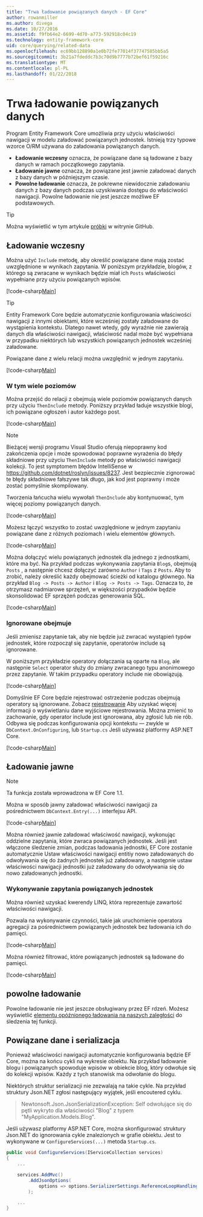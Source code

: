 ```yaml
---
title: "Trwa ładowanie powiązanych danych - EF Core"
author: rowanmiller
ms.author: divega
ms.date: 10/27/2016
ms.assetid: f9fb64e2-6699-4d70-a773-592918c04c19
ms.technology: entity-framework-core
uid: core/querying/related-data
ms.openlocfilehash: ec69bb128890a1e0b72fe77014f37747585bb5a5
ms.sourcegitcommit: 3b21a7fdeddc7b3c70d9b7777b72bef61f59216c
ms.translationtype: MT
ms.contentlocale: pl-PL
ms.lasthandoff: 01/22/2018
---
```

# <a name="loading-related-data"></a>Trwa ładowanie powiązanych danych

Program Entity Framework Core umożliwia przy użyciu właściwości nawigacji w modelu załadować powiązanych jednostek. Istnieją trzy typowe wzorce O/RM używana do załadowania powiązanych danych.
* **Ładowanie wczesny** oznacza, że powiązane dane są ładowane z bazy danych w ramach początkowego zapytania.
* **Ładowanie jawne** oznacza, że powiązane jest jawnie załadować danych z bazy danych w późniejszym czasie.
* **Powolne ładowanie** oznacza, że pokrewne niewidocznie załadowaniu danych z bazy danych podczas uzyskiwania dostępu do właściwości nawigacji. Powolne ładowanie nie jest jeszcze możliwe EF podstawowych.

> [!TIP]  
> Można wyświetlić w tym artykule [próbki](https://github.com/aspnet/EntityFramework.Docs/tree/master/samples/core/Querying) w witrynie GitHub.

## <a name="eager-loading"></a>Ładowanie wczesny

Można użyć `Include` metodę, aby określić powiązane dane mają zostać uwzględnione w wynikach zapytania. W poniższym przykładzie, blogów, z którego są zwracane w wynikach będzie miał ich `Posts` właściwości wypełniane przy użyciu powiązanych wpisów.

[!code-csharp[Main](../../../samples/core/Querying/Querying/RelatedData/Sample.cs#SingleInclude)]

> [!TIP]  
> Entity Framework Core będzie automatycznie konfigurowania właściwości nawigacji z innymi obiektami, które wcześniej zostały załadowane do wystąpienia kontekstu. Dlatego nawet wtedy, gdy wyraźnie nie zawierają danych dla właściwości nawigacji, właściwość nadal może być wypełniana w przypadku niektórych lub wszystkich powiązanych jednostek wcześniej załadowane.


Powiązane dane z wielu relacji można uwzględnić w jednym zapytaniu.

[!code-csharp[Main](../../../samples/core/Querying/Querying/RelatedData/Sample.cs#MultipleIncludes)]

### <a name="including-multiple-levels"></a>W tym wiele poziomów

Można przejść do relacji z obejmują wiele poziomów powiązanych danych przy użyciu `ThenInclude` metody. Poniższy przykład ładuje wszystkie blogi, ich powiązane ogłoszeń i autor każdego post.

[!code-csharp[Main](../../../samples/core/Querying/Querying/RelatedData/Sample.cs#SingleThenInclude)]

> [!NOTE]  
> Bieżącej wersji programu Visual Studio oferują niepoprawny kod zakończenia opcje i może spowodować poprawne wyrażenia do błędy składniowe przy użyciu `ThenInclude` metody po właściwości nawigacji kolekcji. To jest symptomem błędów IntelliSense w https://github.com/dotnet/roslyn/issues/8237. Jest bezpiecznie zignorować te błędy składniowe fałszywe tak długo, jak kod jest poprawny i może zostać pomyślnie skompilowany. 

Tworzenia łańcucha wielu wywołań `ThenInclude` aby kontynuować, tym więcej poziomy powiązanych danych.

[!code-csharp[Main](../../../samples/core/Querying/Querying/RelatedData/Sample.cs#MultipleThenIncludes)]

Możesz łączyć wszystko to zostać uwzględnione w jednym zapytaniu powiązane dane z różnych poziomach i wielu elementów głównych.

[!code-csharp[Main](../../../samples/core/Querying/Querying/RelatedData/Sample.cs#IncludeTree)]

Można dołączyć wielu powiązanych jednostek dla jednego z jednostkami, które ma być. Na przykład podczas wykonywania zapytania `Blog`s, obejmują `Posts` , a następnie chcesz dołączyć zarówno `Author` i `Tags` z `Posts`. Aby to zrobić, należy określić każdy obejmować ścieżki od katalogu głównego. Na przykład `Blog -> Posts -> Author` i `Blog -> Posts -> Tags`. Oznacza to, że otrzymasz nadmiarowe sprzężeń, w większości przypadków będzie skonsolidować EF sprzężeń podczas generowania SQL.

[!code-csharp[Main](../../../samples/core/Querying/Querying/RelatedData/Sample.cs#MultipleLeafIncludes)]

### <a name="ignored-includes"></a>Ignorowane obejmuje

Jeśli zmienisz zapytanie tak, aby nie będzie już zwracać wystąpień typów jednostek, które rozpoczął się zapytanie, operatorów include są ignorowane.

W poniższym przykładzie operatory dołączania są oparte na `Blog`, ale następnie `Select` operator służy do zmiany zwracanego typu anonimowego przez zapytanie. W takim przypadku operatory include nie obowiązują.

[!code-csharp[Main](../../../samples/core/Querying/Querying/RelatedData/Sample.cs#IgnoredInclude)]

Domyślnie EF Core będzie rejestrować ostrzeżenie podczas obejmują operatory są ignorowane. Zobacz [rejestrowanie](../miscellaneous/logging.md) Aby uzyskać więcej informacji o wyświetlaniu dane wyjściowe rejestrowania. Można zmienić to zachowanie, gdy operator include jest ignorowana, aby zgłosić lub nie rób. Odbywa się podczas konfigurowania opcji kontekstu — zwykle w `DbContext.OnConfiguring`, lub `Startup.cs` Jeśli używasz platformy ASP.NET Core.

[!code-csharp[Main](../../../samples/core/Querying/Querying/RelatedData/ThrowOnIgnoredInclude/BloggingContext.cs#OnConfiguring)]

## <a name="explicit-loading"></a>Ładowanie jawne

> [!NOTE]  
> Ta funkcja została wprowadzona w EF Core 1.1.

Można w sposób jawny załadować właściwości nawigacji za pośrednictwem `DbContext.Entry(...)` interfejsu API.

[!code-csharp[Main](../../../samples/core/Querying/Querying/RelatedData/Sample.cs#Eager)]

Można również jawnie załadować właściwość nawigacji, wykonując oddzielne zapytania, które zwraca powiązanych jednostek. Jeśli jest włączone śledzenie zmian, podczas ładowania jednostki, EF Core zostanie automatycznie Ustaw właściwości nawigacji entitiy nowo załadowanych do odwoływania się do żadnych jednostek już załadowany, a następnie ustaw właściwości nawigacji jednostki już załadowany do odwoływania się do nowo załadowanych jednostki.

### <a name="querying-related-entities"></a>Wykonywanie zapytania powiązanych jednostek

Można również uzyskać kwerendy LINQ, która reprezentuje zawartość właściwości nawigacji.

Pozwala na wykonywanie czynności, takie jak uruchomienie operatora agregacji za pośrednictwem powiązanych jednostek bez ładowania ich do pamięci.

[!code-csharp[Main](../../../samples/core/Querying/Querying/RelatedData/Sample.cs#NavQueryAggregate)]

Można również filtrować, które powiązanych jednostek są ładowane do pamięci.

[!code-csharp[Main](../../../samples/core/Querying/Querying/RelatedData/Sample.cs#NavQueryFiltered)]

## <a name="lazy-loading"></a>powolne ładowanie

Powolne ładowanie nie jest jeszcze obsługiwany przez EF rdzeń. Możesz wyświetlić [elementu opóźnionego ładowania na naszych zaległości](https://github.com/aspnet/EntityFramework/issues/3797) do śledzenia tej funkcji.

## <a name="related-data-and-serialization"></a>Powiązane dane i serializacja

Ponieważ właściwości nawigacji automatycznie konfigurowania będzie EF Core, można na końcu cykli na wykresie obiektu. Na przykład ładowanie blogu i powiązanych spowoduje wpisów w obiekcie blog, który odwołuje się do kolekcji wpisów. Każdy z tych stanowisk ma odwołanie do blogu.

Niektórych struktur serializacji nie zezwalają na takie cykle. Na przykład struktury Json.NET zgłosi następujący wyjątek, jeśli encoutered cyklu.

> Newtonsoft.Json.JsonSerializationException: Self odwołujące się do pętli wykryto dla właściwości "Blog" z typem "MyApplication.Models.Blog".

Jeśli używasz platformy ASP.NET Core, można skonfigurować struktury Json.NET do ignorowania cykle znalezionych w grafie obiektu. Jest to wykonywane w `ConfigureServices(...)` metoda `Startup.cs`.

``` csharp
public void ConfigureServices(IServiceCollection services)
{
    ...

    services.AddMvc()
        .AddJsonOptions(
            options => options.SerializerSettings.ReferenceLoopHandling = Newtonsoft.Json.ReferenceLoopHandling.Ignore
        );

    ...
}
```
